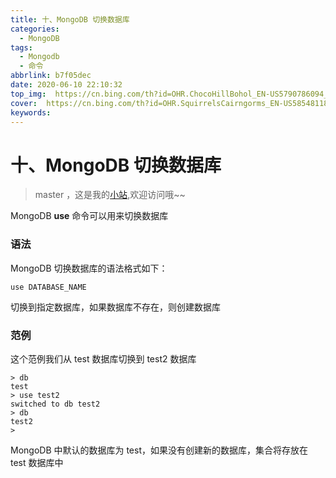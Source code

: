 ```yaml
---
title: 十、MongoDB 切换数据库
categories:
  - MongoDB
tags:
  - Mongodb
  - 命令
abbrlink: b7f05dec
date: 2020-06-10 22:10:32
top_img:  https://cn.bing.com/th?id=OHR.ChocoHillBohol_EN-US5790786094_UHD.jpg
cover:  https://cn.bing.com/th?id=OHR.SquirrelsCairngorms_EN-US5854811896_UHD.jpg
keywords:  
---
```

# 十、MongoDB 切换数据库
> master ，这是我的[小站](https://www.tryrun.top),欢迎访问哦~~

MongoDB **use** 命令可以用来切换数据库

### 语法

MongoDB 切换数据库的语法格式如下：

```
use DATABASE_NAME
```

切换到指定数据库，如果数据库不存在，则创建数据库

### 范例

这个范例我们从 test 数据库切换到 test2 数据库

```
> db
test
> use test2
switched to db test2
> db
test2
> 
```

MongoDB 中默认的数据库为 test，如果没有创建新的数据库，集合将存放在 test 数据库中